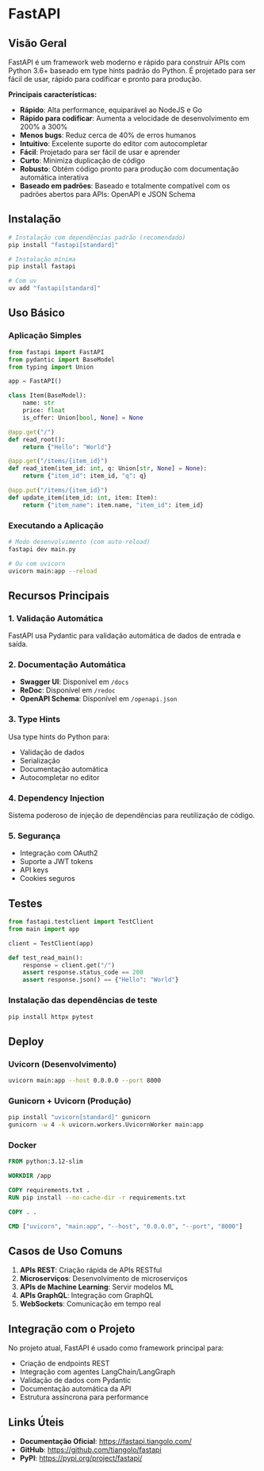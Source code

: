 # FastAPI

## Visão Geral

FastAPI é um framework web moderno e rápido para construir APIs com Python 3.6+ baseado em type hints padrão do Python. É projetado para ser fácil de usar, rápido para codificar e pronto para produção.

**Principais características:**
- **Rápido**: Alta performance, equiparável ao NodeJS e Go
- **Rápido para codificar**: Aumenta a velocidade de desenvolvimento em 200% a 300%
- **Menos bugs**: Reduz cerca de 40% de erros humanos
- **Intuitivo**: Excelente suporte do editor com autocompletar
- **Fácil**: Projetado para ser fácil de usar e aprender
- **Curto**: Minimiza duplicação de código
- **Robusto**: Obtém código pronto para produção com documentação automática interativa
- **Baseado em padrões**: Baseado e totalmente compatível com os padrões abertos para APIs: OpenAPI e JSON Schema

## Instalação

```bash
# Instalação com dependências padrão (recomendado)
pip install "fastapi[standard]"

# Instalação mínima
pip install fastapi

# Com uv
uv add "fastapi[standard]"
```

## Uso Básico

### Aplicação Simples

```python
from fastapi import FastAPI
from pydantic import BaseModel
from typing import Union

app = FastAPI()

class Item(BaseModel):
    name: str
    price: float
    is_offer: Union[bool, None] = None

@app.get("/")
def read_root():
    return {"Hello": "World"}

@app.get("/items/{item_id}")
def read_item(item_id: int, q: Union[str, None] = None):
    return {"item_id": item_id, "q": q}

@app.put("/items/{item_id}")
def update_item(item_id: int, item: Item):
    return {"item_name": item.name, "item_id": item_id}
```

### Executando a Aplicação

```bash
# Modo desenvolvimento (com auto-reload)
fastapi dev main.py

# Ou com uvicorn
uvicorn main:app --reload
```

## Recursos Principais

### 1. Validação Automática
FastAPI usa Pydantic para validação automática de dados de entrada e saída.

### 2. Documentação Automática
- **Swagger UI**: Disponível em `/docs`
- **ReDoc**: Disponível em `/redoc`
- **OpenAPI Schema**: Disponível em `/openapi.json`

### 3. Type Hints
Usa type hints do Python para:
- Validação de dados
- Serialização
- Documentação automática
- Autocompletar no editor

### 4. Dependency Injection
Sistema poderoso de injeção de dependências para reutilização de código.

### 5. Segurança
- Integração com OAuth2
- Suporte a JWT tokens
- API keys
- Cookies seguros

## Testes

```python
from fastapi.testclient import TestClient
from main import app

client = TestClient(app)

def test_read_main():
    response = client.get("/")
    assert response.status_code == 200
    assert response.json() == {"Hello": "World"}
```

### Instalação das dependências de teste

```bash
pip install httpx pytest
```

## Deploy

### Uvicorn (Desenvolvimento)
```bash
uvicorn main:app --host 0.0.0.0 --port 8000
```

### Gunicorn + Uvicorn (Produção)
```bash
pip install "uvicorn[standard]" gunicorn
gunicorn -w 4 -k uvicorn.workers.UvicornWorker main:app
```

### Docker
```dockerfile
FROM python:3.12-slim

WORKDIR /app

COPY requirements.txt .
RUN pip install --no-cache-dir -r requirements.txt

COPY . .

CMD ["uvicorn", "main:app", "--host", "0.0.0.0", "--port", "8000"]
```

## Casos de Uso Comuns

1. **APIs REST**: Criação rápida de APIs RESTful
2. **Microserviços**: Desenvolvimento de microserviços
3. **APIs de Machine Learning**: Servir modelos ML
4. **APIs GraphQL**: Integração com GraphQL
5. **WebSockets**: Comunicação em tempo real

## Integração com o Projeto

No projeto atual, FastAPI é usado como framework principal para:
- Criação de endpoints REST
- Integração com agentes LangChain/LangGraph
- Validação de dados com Pydantic
- Documentação automática da API
- Estrutura assíncrona para performance

## Links Úteis

- **Documentação Oficial**: https://fastapi.tiangolo.com/
- **GitHub**: https://github.com/tiangolo/fastapi
- **PyPI**: https://pypi.org/project/fastapi/
